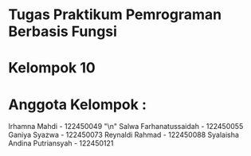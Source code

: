 # Tugas Praktikum Pemrograman Berbasis Fungsi

# Kelompok 10
# Anggota Kelompok :
Irhamna Mahdi - 122450049
"\n" Salwa Farhanatussaidah - 122450055
Ganiya Syazwa - 122450073
Reynaldi Rahmad - 122450088
Syalaisha Andina Putriansyah - 122450121
